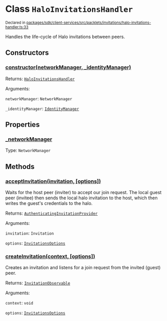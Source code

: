 # Class `HaloInvitationsHandler`
<sub>Declared in [packages/sdk/client-services/src/packlets/invitations/halo-invitations-handler.ts:33](https://github.com/dxos/protocols/blob/main/packages/sdk/client-services/src/packlets/invitations/halo-invitations-handler.ts#L33)</sub>


Handles the life-cycle of Halo invitations between peers.

## Constructors
### [constructor(networkManager, _identityManager)](https://github.com/dxos/protocols/blob/main/packages/sdk/client-services/src/packlets/invitations/halo-invitations-handler.ts#L35)


Returns: <code>[HaloInvitationsHandler](/api/@dxos/client-services/classes/HaloInvitationsHandler)</code>

Arguments: 

`networkManager`: <code>NetworkManager</code>

`_identityManager`: <code>[IdentityManager](/api/@dxos/client-services/classes/IdentityManager)</code>

## Properties
### [_networkManager](https://github.com/dxos/protocols/blob/main/packages/sdk/client-services/src/packlets/invitations/invitations-handler.ts#L54)
Type: <code>NetworkManager</code>

## Methods
### [acceptInvitation(invitation, \[options\])](https://github.com/dxos/protocols/blob/main/packages/sdk/client-services/src/packlets/invitations/halo-invitations-handler.ts#L161)


Waits for the host peer (inviter) to accept our join request.
The local guest peer (invitee) then sends the local halo invitation to the host,
which then writes the guest's credentials to the halo.

Returns: <code>[AuthenticatingInvitationProvider](/api/@dxos/client-services/classes/AuthenticatingInvitationProvider)</code>

Arguments: 

`invitation`: <code>Invitation</code>

`options`: <code>[InvitationsOptions](/api/@dxos/client-services/types/InvitationsOptions)</code>
### [createInvitation(context, \[options\])](https://github.com/dxos/protocols/blob/main/packages/sdk/client-services/src/packlets/invitations/halo-invitations-handler.ts#L45)


Creates an invitation and listens for a join request from the invited (guest) peer.

Returns: <code>[InvitationObservable](/api/@dxos/client-services/interfaces/InvitationObservable)</code>

Arguments: 

`context`: <code>void</code>

`options`: <code>[InvitationsOptions](/api/@dxos/client-services/types/InvitationsOptions)</code>